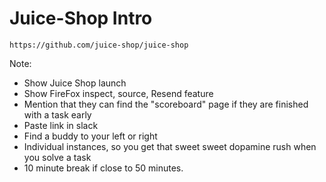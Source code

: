 <!-- .slide: data-background-image="./content/images/juiceshop-logo.svg" data-background-size="15%" data-background-position="right 2% top 2%"-->

# Juice-Shop Intro

`https://github.com/juice-shop/juice-shop`

Note:

- Show Juice Shop launch
- Show FireFox inspect, source, Resend feature
- Mention that they can find the "scoreboard" page if they are finished with a task early
- Paste link in slack
- Find a buddy to your left or right
- Individual instances, so you get that sweet sweet dopamine rush when you solve a task
- 10 minute break if close to 50 minutes.
